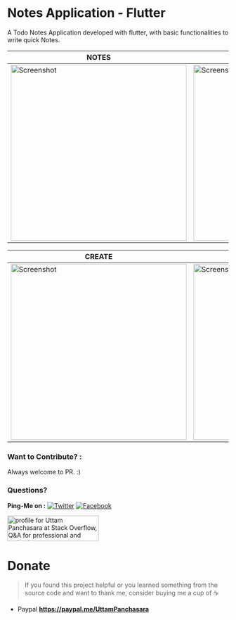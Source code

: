 # Notes Application - Flutter

A Todo Notes Application developed with flutter, with basic functionalities to write quick Notes.


| NOTES | PASSWORD-PROTECTED |
| -------------------------------- | -------------------------------- |
| <img src="https://github.com/UttamPanchasara/TodoNotes/blob/master/gif/notes.jpg" height="400" alt="Screenshot"/> | <img src="https://github.com/UttamPanchasara/TodoNotes/blob/master/gif/password_protection.png" height="400" alt="Screenshot"/> |

| CREATE | UPDATE | DELETE |
| -------------------------------- | --------------------------------- | --------------------------------- |
| <img src="https://github.com/UttamPanchasara/TodoNotes/blob/master/gif/note_created.gif" height="400" alt="Screenshot"/> | <img src="https://github.com/UttamPanchasara/TodoNotes/blob/master/gif/note_updated.gif" height="400" alt="Screenshot"/> | <img src="https://github.com/UttamPanchasara/TodoNotes/blob/master/gif/note_deleted.gif" height="400" alt="Screenshot"/> |


### Want to Contribute? :
Always welcome to PR. :)

### Questions?
 
**Ping-Me on :**  [![Twitter](https://img.shields.io/badge/Twitter-%40UTM__Panchasara-blue.svg)](https://twitter.com/UTM_Panchasara)
[![Facebook](https://img.shields.io/badge/Facebook-Uttam%20Panchasara-blue.svg)](https://www.facebook.com/UttamPanchasara94)


<a href="https://stackoverflow.com/users/5719935/uttam-panchasara">
<img src="https://stackoverflow.com/users/flair/5719935.png" width="208" height="58" alt="profile for Uttam Panchasara at Stack Overflow, Q&amp;A for professional and enthusiast programmers" title="profile for Uttam Panchasara at Stack Overflow, Q&amp;A for professional and enthusiast programmers">
</a>


 # Donate
> If you found this project helpful or you learned something from the source code and want to thank me, consider buying me a cup of :coffee:
- Paypal **https://paypal.me/UttamPanchasara**

